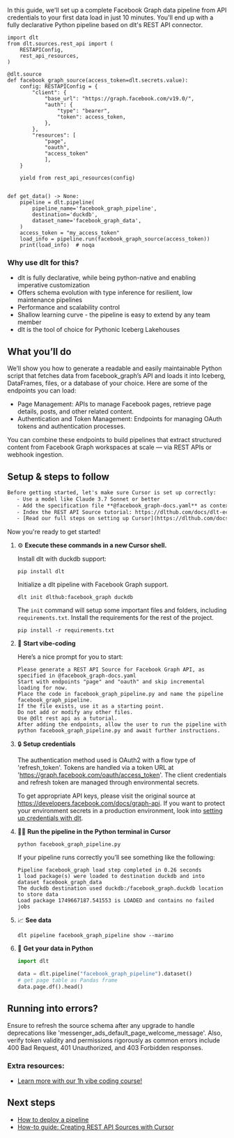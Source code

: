 In this guide, we'll set up a complete Facebook Graph data pipeline from API credentials to your first data load in just 10 minutes. You'll end up with a fully declarative Python pipeline based on dlt's REST API connector.

```python-outcome
import dlt
from dlt.sources.rest_api import (
    RESTAPIConfig,
    rest_api_resources,
)

@dlt.source
def facebook_graph_source(access_token=dlt.secrets.value):
    config: RESTAPIConfig = {
        "client": {
            "base_url": "https://graph.facebook.com/v19.0/",
            "auth": {
                "type": "bearer",
                "token": access_token,
            },
        },
        "resources": [
            "page",
            "oauth",
            "access_token"
            ],
    }

    yield from rest_api_resources(config)


def get_data() -> None:
    pipeline = dlt.pipeline(
        pipeline_name='facebook_graph_pipeline',
        destination='duckdb',
        dataset_name='facebook_graph_data', 
    )
    access_token = "my_access_token"
    load_info = pipeline.run(facebook_graph_source(access_token))
    print(load_info)  # noqa
```

### Why use dlt for this?

- dlt is fully declarative, while being python-native and enabling imperative customization
- Offers schema evolution with type inference for resilient, low maintenance pipelines
- Performance and scalability control
- Shallow learning curve - the pipeline is easy to extend by any team member
- dlt is the tool of choice for Pythonic Iceberg Lakehouses

## What you’ll do

We’ll show you how to generate a readable and easily maintainable Python script that fetches data from facebook_graph’s API and loads it into Iceberg, DataFrames, files, or a database of your choice. Here are some of the endpoints you can load:

- Page Management: APIs to manage Facebook pages, retrieve page details, posts, and other related content.
- Authentication and Token Management: Endpoints for managing OAuth tokens and authentication processes.

You can combine these endpoints to build pipelines that extract structured content from Facebook Graph workspaces at scale — via REST APIs or webhook ingestion.

## Setup & steps to follow

```default
Before getting started, let's make sure Cursor is set up correctly:
   - Use a model like Claude 3.7 Sonnet or better
   - Add the specification file **@facebook_graph-docs.yaml** as context
   - Index the REST API Source tutorial: https://dlthub.com/docs/dlt-ecosystem/verified-sources/rest_api/ and add it to context as **@dlt rest api**
   - [Read our full steps on setting up Cursor](https://dlthub.com/docs/dlt-ecosystem/llm-tooling/cursor-restapi#23-configuring-cursor-with-documentation)
```

Now you're ready to get started! 

1. ⚙️ **Execute these commands in a new Cursor shell.**
    
    Install dlt with duckdb support:
    ```shell
    pip install dlt
    ```

    Initialize a dlt pipeline with Facebook Graph support.
    ```shell
    dlt init dlthub:facebook_graph duckdb
    ```

    The `init` command will setup some important files and folders, including `requirements.txt`. Install the requirements for the rest of the project.
    ```shell
    pip install -r requirements.txt
    ```
    
2. 🤠 **Start vibe-coding**
    
    Here’s a nice prompt for you to start: 
    
    ```prompt
    Please generate a REST API Source for Facebook Graph API, as specified in @facebook_graph-docs.yaml 
    Start with endpoints "page" and "oauth" and skip incremental loading for now. 
    Place the code in facebook_graph_pipeline.py and name the pipeline facebook_graph_pipeline. 
    If the file exists, use it as a starting point. 
    Do not add or modify any other files. 
    Use @dlt rest api as a tutorial. 
    After adding the endpoints, allow the user to run the pipeline with python facebook_graph_pipeline.py and await further instructions.
    ```

    
3. 🔒 **Setup credentials** 
    
    The authentication method used is OAuth2 with a flow type of 'refresh_token'. Tokens are handled via a token URL at 'https://graph.facebook.com/oauth/access_token'. The client credentials and refresh token are managed through environmental secrets.
    
    To get appropriate API keys, please visit the original source at https://developers.facebook.com/docs/graph-api.
    If you want to protect your environment secrets in a production environment, look into [setting up credentials with dlt](https://dlthub.com/docs/walkthroughs/add_credentials).
    
4. 🏃‍♀️ **Run the pipeline in the Python terminal in Cursor**
    
    ```shell
    python facebook_graph_pipeline.py
    ```
    
    If your pipeline runs correctly you’ll see something like the following:
    
    ```shell
    Pipeline facebook_graph load step completed in 0.26 seconds
    1 load package(s) were loaded to destination duckdb and into dataset facebook_graph_data
    The duckdb destination used duckdb:/facebook_graph.duckdb location to store data
    Load package 1749667187.541553 is LOADED and contains no failed jobs
    ```
    
5. 📈 **See data**
    
    ```shell
    dlt pipeline facebook_graph_pipeline show --marimo
    ```
    
6. 🐍 **Get your data in Python**
    
    ```python
    import dlt

   data = dlt.pipeline("facebook_graph_pipeline").dataset()
   # get page table as Pandas frame
   data.page.df().head()
    ```

## Running into errors?

Ensure to refresh the source schema after any upgrade to handle deprecations like 'messenger_ads_default_page_welcome_message'. Also, verify token validity and permissions rigorously as common errors include 400 Bad Request, 401 Unauthorized, and 403 Forbidden responses.

### Extra resources:

- [Learn more with our 1h vibe coding course!](https://www.youtube.com/watch?v=GGid70rnJuM)

## Next steps

- [How to deploy a pipeline](https://dlthub.com/docs/walkthroughs/deploy-a-pipeline)
- [How-to guide: Creating REST API Sources with Cursor](https://dlthub.com/docs/dlt-ecosystem/llm-tooling/cursor-restapi)